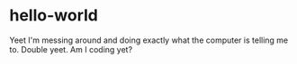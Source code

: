 # hello-world
Yeet
I'm messing around and doing exactly what the computer is telling me to. Double yeet. 
Am I coding yet? <yeet>
